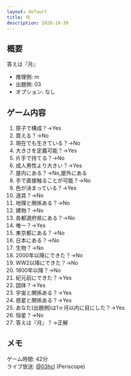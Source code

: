 ```yaml
---
layout: default
title: 月
description: 2020-10-30
---
```


## 概要

答えは『月』

- 推理側: m
- 出題側: 03
- オプション: なし

## ゲーム内容

1. 原子で構成？→Yes
2. 買える？→No
3. 現在でも生きている？→No
4. 大きさを定義可能？→Yes
5. 片手で持てる？→No
6. 成人男性より大きい？→Yes
7. 屋内にある？→No,屋外にある
8. 手で直接触ることが可能？→No
9. 色が決まっている？→Yes
10. 道具？→No
11. 地理と関係ある？→No
12. 建物？→No
13. 各都道府県にある？→No
14. 唯一？→Yes
15. 東京都にある？→No
16. 日本にある？→No
17. 生物？→No
18. 2000年以降にできた？→No
19. WW2以降にできた？→No
20. 1800年以降？→No
21. 紀元前にできた？→Yes
22. 固体？→Yes
23. 宇宙と関係ある？→Yes
24. 惑星と関係ある？→Yes
25. あなた(出題側)は1ヶ月以内に目にした？→Yes
26. 恒星？→No
27. 答えは『月』？→正解

## メモ

ゲーム時間: 42分  
ライブ放送: [@03hcl](https://www.periscope.tv/03hcl/1OyKAgZWQBaJb) (Periscope)
